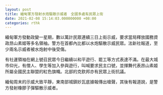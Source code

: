 ```yaml
---
layout: post
title: 緬甸軍方發射水炮驅散示威者　全國多處有民眾上街
date: 2021-02-08 15:14:03.000000000 +08:00
categories: rthk
---
```


緬甸軍方發動政變一星期，數以萬計民眾連續三日上街示威，要求當局釋放國務資政昂山素姬等多名領袖。警方在首都內比都以水炮驅散示威民眾。法新社報道，至少兩名示威者被水炮射中後受傷。

有社運領袖在網上號召民眾今日繼續以和平遊行、罷工等方式表達不滿。在最大城市仰光，有僧人、學生等加入參與遊行，叫喊要求民主口號，並揮舞代表昂山素姬所屬全國民主聯盟的紅色旗幟。北部的克欽邦亦有民眾上街抗議。

緬甸周末的示威大致平靜，東南部城鎮妙瓦底據報傳出槍聲，其後有報道說，是警方發射橡膠子彈驅散示威者。
